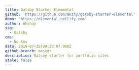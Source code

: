 ```yaml
---
title: Gatsby Starter Elemental
github: 'https://github.com/akzhy/gatsby-starter-elemental'
demo: 'https://elemental.netlify.com'
author: Akshay
ssg:
  - Gatsby
cms:
  - No Cms
date: 2019-07-25T09:28:07.000Z
github_branch: master
description: Gatsby starter for portfolio sites
stale: false
---
```

